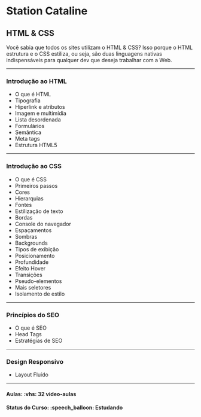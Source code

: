 <h1>Station Cataline</h1>

<h2>HTML & CSS</h2>

<p>Você sabia que todos os sites utilizam o HTML & CSS? Isso porque o HTML estrutura e o CSS estiliza, ou seja, são duas linguagens nativas indispensáveis para qualquer dev que deseja trabalhar com a Web.</p>

<hr>

<h3>Introdução ao HTML</h3>
<ul>
  <li>O que é HTML</li>
  <li>Tipografia</li>
  <li>Hiperlink e atributos</li>
  <li>Imagem e multimídia</li>
  <li>Lista desordenada</li>
  <li>Formulários</li>
  <li>Semântica</li>
  <li>Meta tags</li>
  <li>Estrutura HTML5</li>
</ul>

<hr>

<h3>Introdução ao CSS</h3>
<ul>
  <li>O que é CSS</li>
  <li>Primeiros passos</li>
  <li>Cores</li>
  <li>Hierarquias</li>
  <li>Fontes</li>
  <li>Estilização de texto</li>
  <li>Bordas</li>
  <li>Console do navegador</li>
  <li>Espaçamentos</li>
  <li>Sombras</li>
  <li>Backgrounds</li>
  <li>Tipos de exibição</li>
  <li>Posicionamento</li>
  <li>Profundidade</li>
  <li>Efeito Hover</li>
  <li>Transições</li>
  <li>Pseudo-elementos</li>
  <li>Mais seletores</li>
  <li>Isolamento de estilo</li>
</ul>

<hr>

<h3>Princípios do SEO</h3>
<ul>
  <li>O que é SEO</li>
  <li>Head Tags</li>
  <li>Estratégias de SEO</li>
</ul>

<hr>

<h3>Design Responsivo</h3>
<ul>
  <li>Layout Fluído</li>
</ul>

<hr>

<h4><b>Aulas:</b> :vhs: 32 video-aulas</h4>
<h4><b>Status do Curso:</b> :speech_balloon: Estudando</h4>

